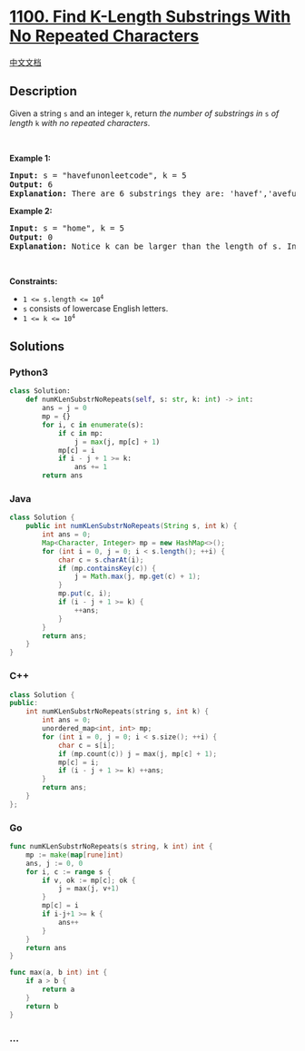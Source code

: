 # [1100. Find K-Length Substrings With No Repeated Characters](https://leetcode.com/problems/find-k-length-substrings-with-no-repeated-characters)

[中文文档](/solution/1100-1199/1100.Find%20K-Length%20Substrings%20With%20No%20Repeated%20Characters/README.md)

## Description

<p>Given a string <code>s</code> and an integer <code>k</code>, return <em>the number of substrings in </em><code>s</code><em> of length </em><code>k</code><em> with no repeated characters</em>.</p>

<p>&nbsp;</p>
<p><strong class="example">Example 1:</strong></p>

<pre>
<strong>Input:</strong> s = &quot;havefunonleetcode&quot;, k = 5
<strong>Output:</strong> 6
<strong>Explanation:</strong> There are 6 substrings they are: &#39;havef&#39;,&#39;avefu&#39;,&#39;vefun&#39;,&#39;efuno&#39;,&#39;etcod&#39;,&#39;tcode&#39;.
</pre>

<p><strong class="example">Example 2:</strong></p>

<pre>
<strong>Input:</strong> s = &quot;home&quot;, k = 5
<strong>Output:</strong> 0
<strong>Explanation:</strong> Notice k can be larger than the length of s. In this case, it is not possible to find any substring.
</pre>

<p>&nbsp;</p>
<p><strong>Constraints:</strong></p>

<ul>
	<li><code>1 &lt;= s.length &lt;= 10<sup>4</sup></code></li>
	<li><code>s</code> consists of lowercase English letters.</li>
	<li><code>1 &lt;= k &lt;= 10<sup>4</sup></code></li>
</ul>

## Solutions

<!-- tabs:start -->

### **Python3**

```python
class Solution:
    def numKLenSubstrNoRepeats(self, s: str, k: int) -> int:
        ans = j = 0
        mp = {}
        for i, c in enumerate(s):
            if c in mp:
                j = max(j, mp[c] + 1)
            mp[c] = i
            if i - j + 1 >= k:
                ans += 1
        return ans
```

### **Java**

```java
class Solution {
    public int numKLenSubstrNoRepeats(String s, int k) {
        int ans = 0;
        Map<Character, Integer> mp = new HashMap<>();
        for (int i = 0, j = 0; i < s.length(); ++i) {
            char c = s.charAt(i);
            if (mp.containsKey(c)) {
                j = Math.max(j, mp.get(c) + 1);
            }
            mp.put(c, i);
            if (i - j + 1 >= k) {
                ++ans;
            }
        }
        return ans;
    }
}
```

### **C++**

```cpp
class Solution {
public:
    int numKLenSubstrNoRepeats(string s, int k) {
        int ans = 0;
        unordered_map<int, int> mp;
        for (int i = 0, j = 0; i < s.size(); ++i) {
            char c = s[i];
            if (mp.count(c)) j = max(j, mp[c] + 1);
            mp[c] = i;
            if (i - j + 1 >= k) ++ans;
        }
        return ans;
    }
};
```

### **Go**

```go
func numKLenSubstrNoRepeats(s string, k int) int {
	mp := make(map[rune]int)
	ans, j := 0, 0
	for i, c := range s {
		if v, ok := mp[c]; ok {
			j = max(j, v+1)
		}
		mp[c] = i
		if i-j+1 >= k {
			ans++
		}
	}
	return ans
}

func max(a, b int) int {
	if a > b {
		return a
	}
	return b
}
```

### **...**

```

```

<!-- tabs:end -->
